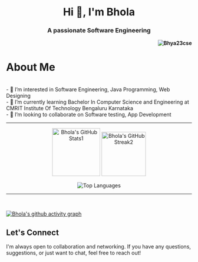 <!-- <img src="https://github.com/Bhya23cse/Bhya23cse/blob/main/New_Banner_04.png">  -->
<h1 align="center">Hi 👋, I'm Bhola</h1>
<h3 align="center">A passionate Software Engineering</h3>
  
<b><p align="right"> <img src="https://komarev.com/ghpvc/?username=Bhya23cse&label=Profile%20views&color=061ae1" alt="Bhya23cse" /> </p></b>
# About Me
<br>
- 👀 I’m interested in Software Engineering, Java Programming, Web Designing<br>
- 🌱 I’m currently learning Bachelor In Computer Science and Engineering at CMRIT Institute Of Technology Bengaluru Karnataka<br>
- 💞️ I’m looking to collaborate on Software testing, App Development<br>
<!--<img align="right"style="height:280px; width:280px;" src="https://user-images.githubusercontent.com/74038190/219923809-b86dc415-a0c2-4a38-bc88-ad6cf06395a8.gif">-->


<hr>



<!-- GitHub Stats & Streak -->
<p align="center">
  <img src="https://github-readme-stats.vercel.app/api?username=bhola-dev58&show_icons=true&locale=en" alt="Bhola's GitHub Stats1" height="130"/>
  <img src="https://github-readme-streak-stats.herokuapp.com/?user=bhola-dev58" alt="Bhola's GitHub Streak2" height="120"/>
</p>

<!-- Most Used Languages -->
<p align="center">
  <img src="https://github-readme-stats.vercel.app/api/top-langs?username=bhya23cse&show_icons=true&locale=en&layout=compact" alt="Top Languages" />
</p>
<!--
<p align="center">
<img align="left" src="https://github-readme-stats.vercel.app/api?username=bhya23cse&show_icons=true&locale=en" alt="bhya23cse" >
<img align="left" src="https://github-readme-streak-stats.herokuapp.com/?user=bhya23cse&" alt="bhya23cse" ></p><br><br><br><br><br><br><br><br><br>
<p align="center"><img src="https://github-readme-stats.vercel.app/api/top-langs?username=bhya23cse&show_icons=true&locale=en&layout=compact" alt="bhya23cse" /></p>-->

<hr>

<br>






[![Bhola's github activity graph](https://github-readme-activity-graph.vercel.app/graph?username=bhola-dev58&theme=tokyo-night)](https://github.com/bhola-dev58/github-readme-activity-graph)


## Let's Connect

I'm always open to collaboration and networking. If you have any questions, suggestions, or just want to chat, feel free to reach out!

